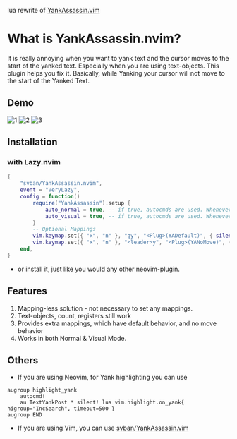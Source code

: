 lua rewrite of [YankAssassin.vim](https://github.com/svban/YankAssassin.vim)

# What is YankAssassin.nvim?
It is really annoying when you want to yank text and the cursor moves to the start of the yanked text. Especially when you are using text-objects. This plugin helps you fix it. Basically, while Yanking your cursor will not move to the start of the Yanked Text.

## Demo
![1](https://user-images.githubusercontent.com/69670983/147871602-d5f1a6cb-97d4-4950-bb0f-ef7579b27852.gif)
![2](https://user-images.githubusercontent.com/69670983/147871603-813e3248-a093-4915-b209-cad5da276aca.gif)
![3](https://user-images.githubusercontent.com/69670983/147871606-bb17d8a6-53b2-4177-ac48-1c677f2f46c3.gif)

## Installation
### with Lazy.nvim
``` lua
{
    "svban/YankAssassin.nvim",
    event = "VeryLazy",
    config = function()
        require("YankAssassin").setup {
            auto_normal = true, -- if true, autocmds are used. Whenever y is used in normal mode, the cursor doesn't move to start
            auto_visual = true, -- if true, autocmds are used. Whenever y is used in visual mode, the cursor doesn't move to start
        }
        -- Optional Mappings
        vim.keymap.set({ "x", "n" }, "gy", "<Plug>(YADefault)", { silent = true })
        vim.keymap.set({ "x", "n" }, "<leader>y", "<Plug>(YANoMove)", { silent = true })
    end,
}
```
- or install it, just like you would any other neovim-plugin.

## Features
1. Mapping-less solution - not necessary to set any mappings.
2. Text-objects, count, registers still work
3. Provides extra mappings, which have default behavior, and no move behavior
4. Works in both Normal & Visual Mode.


## Others
- If you are using Neovim, for Yank highlighting you can use
```
augroup highlight_yank
    autocmd!
    au TextYankPost * silent! lua vim.highlight.on_yank{ higroup="IncSearch", timeout=500 }
augroup END
```
- If you are using Vim, you can use
[svban/YankAssassin.vim](https://github.com/svban/YankAssassin.vim)
